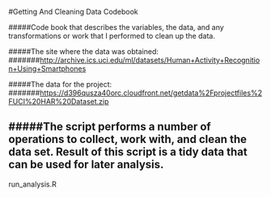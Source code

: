 #Getting And Cleaning Data Codebook

#####Code book that describes the variables, the data, and any transformations or work that I performed to clean up the data.

#####The site where the data was obtained: 
#######http://archive.ics.uci.edu/ml/datasets/Human+Activity+Recognition+Using+Smartphones 

#####The data for the project: 
#######https://d396qusza40orc.cloudfront.net/getdata%2Fprojectfiles%2FUCI%20HAR%20Dataset.zip

#####The script performs a number of operations to collect, work with, and clean the data set. Result of this script is a tidy data that can be used for later analysis.
---
run_analysis.R
